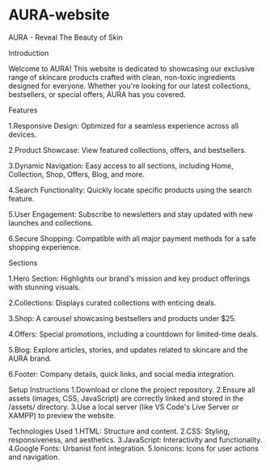 # AURA-website

AURA - Reveal The Beauty of Skin

Introduction

Welcome to AURA! This website is dedicated to showcasing our exclusive range of skincare products crafted with clean, non-toxic ingredients designed for everyone. Whether you're looking for our latest collections, bestsellers, or special offers, AURA has you covered.

Features

1.Responsive Design: Optimized for a seamless experience across all devices.

2.Product Showcase: View featured collections, offers, and bestsellers.

3.Dynamic Navigation: Easy access to all sections, including Home, Collection, Shop, Offers, Blog, and more.

4.Search Functionality: Quickly locate specific products using the search feature.

5.User Engagement: Subscribe to newsletters and stay updated with new launches and collections.

6.Secure Shopping: Compatible with all major payment methods for a safe shopping experience.


Sections

1.Hero Section: Highlights our brand's mission and key product offerings with stunning visuals.

2.Collections: Displays curated collections with enticing deals.

3.Shop: A carousel showcasing bestsellers and products under $25.

4.Offers: Special promotions, including a countdown for limited-time deals.

5.Blog: Explore articles, stories, and updates related to skincare and the AURA brand.

6.Footer: Company details, quick links, and social media integration.

Setup Instructions
1.Download or clone the project repository.
2.Ensure all assets (images, CSS, JavaScript) are correctly linked and stored in the /assets/ directory.
3.Use a local server (like VS Code's Live Server or XAMPP) to preview the website.

Technologies Used
1.HTML: Structure and content.
2.CSS: Styling, responsiveness, and aesthetics.
3.JavaScript: Interactivity and functionality.
4.Google Fonts: Urbanist font integration.
5.Ionicons: Icons for user actions and navigation.


